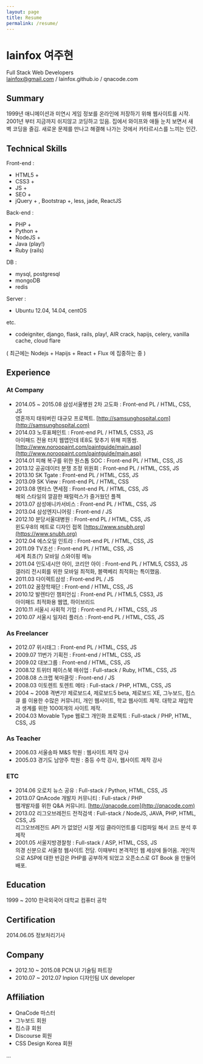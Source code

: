 ```yaml
---
layout: page
title: Resume
permalink: /resume/
---
```


# lainfox 여주현

Full Stack Web Developers  
lainfox@gmail.com / lainfox.github.io / qnacode.com

## Summary
1999년 애니메이션과 미연시 게임 정보를 온라인에 저장하기 위해 웹사이트를 시작. 2001년 부터 지금까지 쉬지않고 코딩하고 있음. 집에서 와이프와 애들 눈치 보면서 새벽 코딩을 즐김. 새로운 문제를 만나고 해결해 나가는 것에서 카타르시스를 느끼는 인간.


## Technical Skills

Front-end : 

- HTML5 +
- CSS3 +
- JS +
- SEO +
- jQuery + , Bootstrap +, less, jade, ReactJS
 

Back-end : 

- PHP +
- Python + 
- NodeJS +
- Java (play!)
- Ruby (rails)

DB : 

- mysql, postgresql
- mongoDB
- redis   

Server : 

- Ubuntu 12.04, 14.04, centOS  

etc.
- codeigniter, django, flask, rails, play!, AIR crack, hapijs, celery, vanilla cache, cloud flare

( 최근에는 Nodejs + Hapijs + React + Flux 에 집중하는 중 )

## Experience

### At Company

- 2014.05 ~ 2015.08 삼성서울병원 2차 고도화 : Front-end PL / HTML, CSS, JS  
영혼까지 태워버린 대규모 프로젝트. [http://samsunghospital.com](http://samsunghospital.com)
- 2014.03 노루표페인트 : Front-end PL / HTML5, CSS3, JS  
아이패드 전용 터치 웹앱인데 IE8도 맞추기 위해 피똥쌈. [http://www.noroopaint.com/paintguide/main.asp](http://www.noroopaint.com/paintguide/main.asp)
- 2014.01 피해 복구를 위한 원스톱 SOC : Front-end PL / HTML, CSS, JS
- 2013.12 공공데이터 분쟁 조정 위원회 : Front-end PL / HTML, CSS, JS
- 2013.10 SK Tgate : Front-end PL / HTML, CSS, JS
- 2013.09 SK View : Front-end PL / HTML, CSS
- 2013.08 엔타스 면세점 : Front-end PL / HTML, CSS, JS  
해외 스타일의 깔끔한 패럴럭스가 즐거웠던 플젝
- 2013.07 삼성애니카서비스 : Front-end PL / HTML, CSS, JS
- 2013.04 삼성엔지니어링 : Front-end / JS
- 2012.10 분당서울대병원 : Front-end PL / HTML, CSS, JS  
윈도우8의 메트로 디자인 접목 [https://www.snubh.org](https://www.snubh.org)
- 2012.04 에스오일 인트라 : Front-end PL / HTML, CSS, JS
- 2011.09 TV조선 : Front-end PL / HTML, CSS, JS  
세계 최초(?) 모바일 스와이핑 메뉴
- 2011.04 인도네시안 아이, 코리안 아이 : Front-end PL / HTML5, CSS3, JS  
갤러리 전시회를 위한 모바일 최적화, 블랙베리 최적화는 특이했음.
- 2011.03 다이렉트삼성 : Front-end PL / JS
- 2011.02 꿈장학재단 : Front-end / HTML, CSS, JS
- 2010.12 발렌타인 챔피언십 : Front-end PL / HTML5, CSS3, JS  
아이패드 최적화용 웹앱, 하이브리드
- 2010.11 서울시 사회적 기업 : Front-end PL / HTML, CSS, JS
- 2010.07 서울시 일자리 플러스 : Front-end PL / HTML, CSS, JS
 

### As Freelancer

- 2012.07 위시태그 : Front-end PL / HTML, CSS, JS
- 2009.07 11번가 기획전 : Front-end / HTML, CSS, JS
- 2009.02 대보그룹 : Front-end / HTML, CSS, JS
- 2008.12 트위터 페이스북 매쉬업  : Full-stack / Ruby, HTML, CSS, JS
- 2008.08 스크랩 북마클릿 : Front-end / JS
- 2008.03 이토렌트 토렌트 메타 : Full-stack / PHP, HTML, CSS, JS
- 2004 ~ 2008 격변기! 제로보드4, 제로보드5 beta, 제로보드 XE, 그누보드, 킴스큐 를 이용한 수많은 커뮤니티, 개인 웹사이트, 학교 웹사이트 제작. 대학교 재입학과 생계를 위한 100여개의 사이트 제작.
- 2004.03 Movable Type 웹로그 개인화 프로젝트 : Full-stack / PHP, HTML, CSS, JS



### As Teacher

- 2006.03 서울송파 M&S 학원 : 웹사이트 제작 강사
- 2005.03 경기도 남양주 학원 : 중등 수학 강사, 웹사이트 제작 강사

### ETC

- 2014.06 오로치 뉴스 공유 : Full-stack / Python, HTML, CSS, JS  
- 2013.07 QnAcode 개발자 커뮤니티 : Full-stack / PHP  
웹개발자를 위한 Q&A 커뮤니티. [http://qnacode.com](http://qnacode.com)
- 2013.02 리그오브레전드 전적검색 : Full-stack / NodeJS, JAVA, PHP, HTML, CSS, JS  
리그오브레전드 API 가 없었던 시절 게임 클라이언트를 디컴파일 해서 코드 분석 후 제작
- 2001.05 서울지방경찰청 : Full-stack / ASP, HTML, CSS, JS  
의경 신분으로 서울청 웹사이트 전담. 이때부터 본격적인 웹 세상에 들어옴. 개인적으로 ASP에 대한 반감은 PHP를 공부하게 되었고 오픈소스로 GT Book 을 만들어 배포.


## Education
1999 ~ 2010 한국외국어 대학교 컴퓨터 공학

## Certification
2014.06.05 정보처리기사 




## Company
- 2012.10 ~ 2015.08 PCN UI 기술팀 파트장
- 2010.07 ~ 2012.07 Inpion 디자인팀 UX developer


## Affiliation
- QnaCode 마스터
- 그누보드 회원
- 킴스큐 회원
- Discourse 회원
- CSS Design Korea 회원


...

